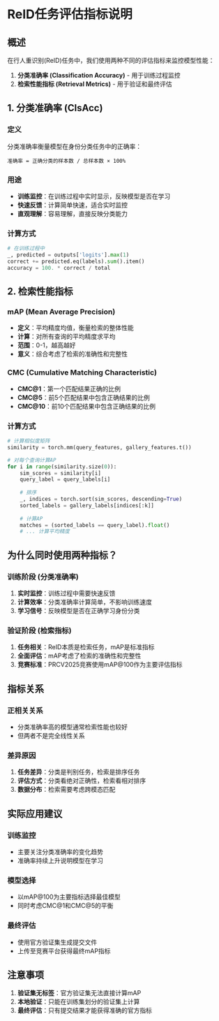 # ReID任务评估指标说明

## 概述

在行人重识别(ReID)任务中，我们使用两种不同的评估指标来监控模型性能：

1. **分类准确率 (Classification Accuracy)** - 用于训练过程监控
2. **检索性能指标 (Retrieval Metrics)** - 用于验证和最终评估

## 1. 分类准确率 (ClsAcc)

### 定义
分类准确率衡量模型在身份分类任务中的正确率：
```
准确率 = 正确分类的样本数 / 总样本数 × 100%
```

### 用途
- **训练监控**：在训练过程中实时显示，反映模型是否在学习
- **快速反馈**：计算简单快速，适合实时监控
- **直观理解**：容易理解，直接反映分类能力

### 计算方式
```python
# 在训练过程中
_, predicted = outputs['logits'].max(1)
correct += predicted.eq(labels).sum().item()
accuracy = 100. * correct / total
```

## 2. 检索性能指标

### mAP (Mean Average Precision)
- **定义**：平均精度均值，衡量检索的整体性能
- **计算**：对所有查询的平均精度求平均
- **范围**：0-1，越高越好
- **意义**：综合考虑了检索的准确性和完整性

### CMC (Cumulative Matching Characteristic)
- **CMC@1**：第一个匹配结果正确的比例
- **CMC@5**：前5个匹配结果中包含正确结果的比例
- **CMC@10**：前10个匹配结果中包含正确结果的比例

### 计算方式
```python
# 计算相似度矩阵
similarity = torch.mm(query_features, gallery_features.t())

# 对每个查询计算AP
for i in range(similarity.size(0)):
    sim_scores = similarity[i]
    query_label = query_labels[i]
    
    # 排序
    _, indices = torch.sort(sim_scores, descending=True)
    sorted_labels = gallery_labels[indices[:k]]
    
    # 计算AP
    matches = (sorted_labels == query_label).float()
    # ... 计算平均精度
```

## 为什么同时使用两种指标？

### 训练阶段 (分类准确率)
1. **实时监控**：训练过程中需要快速反馈
2. **计算效率**：分类准确率计算简单，不影响训练速度
3. **学习信号**：反映模型是否在正确学习身份分类

### 验证阶段 (检索指标)
1. **任务相关**：ReID本质是检索任务，mAP是标准指标
2. **全面评估**：mAP考虑了检索的准确性和完整性
3. **竞赛标准**：PRCV2025竞赛使用mAP@100作为主要评估指标

## 指标关系

### 正相关关系
- 分类准确率高的模型通常检索性能也较好
- 但两者不是完全线性关系

### 差异原因
1. **任务差异**：分类是判别任务，检索是排序任务
2. **评估方式**：分类看绝对正确性，检索看相对排序
3. **数据分布**：检索需要考虑跨模态匹配

## 实际应用建议

### 训练监控
- 主要关注分类准确率的变化趋势
- 准确率持续上升说明模型在学习

### 模型选择
- 以mAP@100为主要指标选择最佳模型
- 同时考虑CMC@1和CMC@5的平衡

### 最终评估
- 使用官方验证集生成提交文件
- 上传至竞赛平台获得最终mAP指标

## 注意事项

1. **验证集无标签**：官方验证集无法直接计算mAP
2. **本地验证**：只能在训练集划分的验证集上计算
3. **最终评估**：只有提交结果才能获得准确的官方指标
